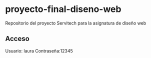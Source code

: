 # proyecto-final-diseno-web

Repositorio del proyecto Servitech para la asignatura de diseño web

## Acceso

Usuario: laura
Contraseña:12345
